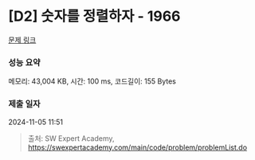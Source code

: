 # [D2] 숫자를 정렬하자 - 1966 

[문제 링크](https://swexpertacademy.com/main/code/problem/problemDetail.do?contestProbId=AV5PrmyKAWEDFAUq) 

### 성능 요약

메모리: 43,004 KB, 시간: 100 ms, 코드길이: 155 Bytes

### 제출 일자

2024-11-05 11:51



> 출처: SW Expert Academy, https://swexpertacademy.com/main/code/problem/problemList.do